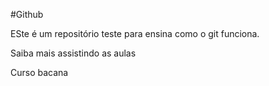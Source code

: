 #Github

ESte é um repositório teste para ensina como o git funciona.

Saiba mais assistindo as aulas 

Curso bacana
